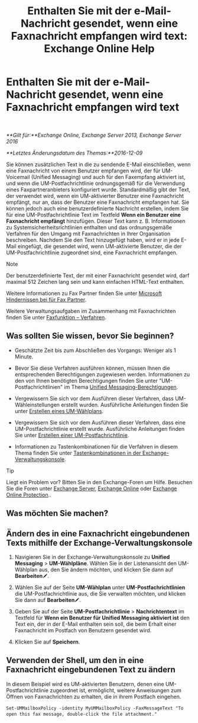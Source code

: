 ﻿---
title: 'Enthalten Sie mit der e-Mail-Nachricht gesendet, wenn eine Faxnachricht empfangen wird text: Exchange Online Help'
TOCTitle: Enthalten Sie mit der e-Mail-Nachricht gesendet, wenn eine Faxnachricht empfangen wird text
ms:assetid: 48244e58-b7d6-4f0e-bbae-d22bf0fc11ff
ms:mtpsurl: https://technet.microsoft.com/de-de/library/Bb201684(v=EXCHG.150)
ms:contentKeyID: 51409283
ms.date: 05/23/2018
mtps_version: v=EXCHG.150
ms.translationtype: MT
---

# Enthalten Sie mit der e-Mail-Nachricht gesendet, wenn eine Faxnachricht empfangen wird text

 

_**Gilt für:**Exchange Online, Exchange Server 2013, Exchange Server 2016_

_**Letztes Änderungsdatum des Themas:**2016-12-09_

Sie können zusätzlichen Text in die zu sendende E-Mail einschließen, wenn eine Faxnachricht von einem Benutzer empfangen wird, der für UM-Voicemail (Unified Messaging) und auch für den Faxempfang aktiviert ist, und wenn die UM-Postfachrichtlinie ordnungsgemäß für die Verwendung eines Faxpartneranbieters konfiguriert wurde. Standardmäßig gibt der Text, der verwendet wird, wenn ein UM-aktivierter Benutzer eine Faxnachricht empfängt, nur an, dass der Benutzer eine Faxnachricht empfangen hat. Sie können jedoch auch eine benutzerdefinierte Nachricht erstellen, indem Sie für eine UM-Postfachrichtlinie Text im Textfeld **Wenn ein Benutzer eine Faxnachricht empfängt** hinzufügen. Dieser Text kann z. B. Informationen zu Systemsicherheitsrichtlinien enthalten und das ordnungsgemäße Verfahren für den Umgang mit Faxnachrichten in Ihrer Organisation beschreiben. Nachdem Sie den Text hinzugefügt haben, wird er in jede E-Mail eingefügt, die gesendet wird, wenn UM-aktivierte Benutzer, die der UM-Postfachrichtlinie zugeordnet sind, eine Faxnachricht empfangen.


> [!NOTE]
> Der benutzerdefinierte Text, der mit einer Faxnachricht gesendet wird, darf maximal 512 Zeichen lang sein und kann einfachen HTML-Text enthalten.



Weitere Informationen zu Fax Partner finden Sie unter [Microsoft Hindernissen bei für Fax Partner](https://go.microsoft.com/fwlink/?linkid=190238).

Weitere Verwaltungsaufgaben im Zusammenhang mit Faxnachrichten finden Sie unter [Faxfunktion – Verfahren](faxing-procedures-exchange-2013-help.md).

## Was sollten Sie wissen, bevor Sie beginnen?

  - Geschätzte Zeit bis zum Abschließen des Vorgangs: Weniger als 1 Minute.

  - Bevor Sie diese Verfahren ausführen können, müssen Ihnen die entsprechenden Berechtigungen zugewiesen werden. Informationen zu den von Ihnen benötigten Berechtigungen finden Sie unter "UM-Postfachrichtlinien" im Thema [Unified Messaging-Berechtigungen](unified-messaging-permissions-exchange-2013-help.md).

  - Vergewissern Sie sich vor dem Ausführen dieser Verfahren, dass UM-Wähleinstellungen erstellt wurden. Ausführliche Anleitungen finden Sie unter [Erstellen eines UM-Wählplans](create-a-um-dial-plan-exchange-2013-help.md).

  - Vergewissern Sie sich vor dem Ausführen dieser Verfahren, dass eine UM-Postfachrichtlinie erstellt wurde. Ausführliche Anleitungen finden Sie unter [Erstellen einer UM-Postfachrichtlinie](create-a-um-mailbox-policy-exchange-2013-help.md).

  - Informationen zu Tastenkombinationen für die Verfahren in diesem Thema finden Sie unter [Tastenkombinationen in der Exchange-Verwaltungskonsole](keyboard-shortcuts-in-the-exchange-admin-center-exchange-online-protection-help.md).


> [!TIP]
> Liegt ein Problem vor? Bitten Sie in den Exchange-Foren um Hilfe. Besuchen Sie die Foren unter <A href="https://go.microsoft.com/fwlink/p/?linkid=60612">Exchange Server</A>, <A href="https://go.microsoft.com/fwlink/p/?linkid=267542">Exchange Online</A> oder <A href="https://go.microsoft.com/fwlink/p/?linkid=285351">Exchange Online Protection</A>..



## Was möchten Sie machen?

## Ändern des in eine Faxnachricht eingebundenen Texts mithilfe der Exchange-Verwaltungskonsole

1.  Navigieren Sie in der Exchange-Verwaltungskonsole zu **Unified Messaging** \> **UM-Wählpläne**. Wählen Sie in der Listenansicht den UM-Wählplan aus, den Sie ändern möchten, und klicken Sie dann auf **Bearbeiten**![Bearbeitungssymbol](images/Bb124582.6f53ccb2-1f13-4c02-bea0-30690e6ea71d(EXCHG.150).gif "Bearbeitungssymbol").

2.  Wählen Sie auf der Seite **UM-Wählplan** unter **UM-Postfachrichtlinien** die UM-Postfachrichtlinie aus, die Sie verwalten möchten, und klicken Sie dann auf **Bearbeiten**![Bearbeitungssymbol](images/Bb124582.6f53ccb2-1f13-4c02-bea0-30690e6ea71d(EXCHG.150).gif "Bearbeitungssymbol").

3.  Geben Sie auf der Seite **UM-Postfachrichtlinie** \> **Nachrichtentext** im Textfeld für **Wenn ein Benutzer für Unified Messaging aktiviert ist** den Text ein, der in der E-Mail enthalten sein soll, die beim Erhalt einer Faxnachricht im Postfach von Benutzern gesendet wird.

4.  Klicken Sie auf **Speichern**.

## Verwenden der Shell, um den in eine Faxnachricht eingebundenen Text zu ändern

In diesem Beispiel wird es UM-aktivierten Benutzern, denen eine UM-Postfachrichtlinie zugeordnet ist, ermöglicht, weitere Anweisungen zum Öffnen von Faxnachrichten zu erhalten, die in ihrem Postfach eingehen.

    Set-UMMailboxPolicy -identity MyUMMailboxPolicy -FaxMessageText "To open this fax message, double-click the file attachment."

